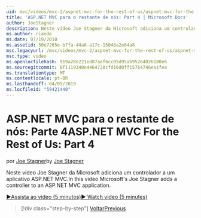 ```yaml
---
uid: mvc/videos/mvc-2/aspnet-mvc-for-the-rest-of-us/aspnet-mvc-for-the-rest-of-us-part-4
title: 'ASP.NET MVC para o restante de nós: Part 4 | Microsoft Docs'
author: JoeStagner
description: Neste vídeo Joe Stagner da Microsoft adiciona um controlador a um aplicativo ASP.NET MVC.
ms.author: riande
ms.date: 07/19/2010
ms.assetid: 50e7265e-b7fa-44a0-a17c-15048a2e84a8
msc.legacyurl: /mvc/videos/mvc-2/aspnet-mvc-for-the-rest-of-us/aspnet-mvc-for-the-rest-of-us-part-4
msc.type: video
ms.openlocfilehash: 919a28e221ed87aef6cc05d95ab95264026180e6
ms.sourcegitcommit: 0f1119340e4464720cfd16d0ff15764746ea1fea
ms.translationtype: MT
ms.contentlocale: pt-BR
ms.lasthandoff: 04/09/2019
ms.locfileid: "59421440"
---
```

# <a name="aspnet-mvc-for-the-rest-of-us-part-4"></a><span data-ttu-id="3755d-103">ASP.NET MVC para o restante de nós: Parte 4</span><span class="sxs-lookup"><span data-stu-id="3755d-103">ASP.NET MVC For the Rest of Us: Part 4</span></span>

<span data-ttu-id="3755d-104">por [Joe Stagner](https://github.com/JoeStagner)</span><span class="sxs-lookup"><span data-stu-id="3755d-104">by [Joe Stagner](https://github.com/JoeStagner)</span></span>

<span data-ttu-id="3755d-105">Neste vídeo Joe Stagner da Microsoft adiciona um controlador a um aplicativo ASP.NET MVC.</span><span class="sxs-lookup"><span data-stu-id="3755d-105">In this video Microsoft's Joe Stagner adds a controller to an ASP.NET MVC application.</span></span>

[<span data-ttu-id="3755d-106">&#9654;Assista ao vídeo (5 minutos)</span><span class="sxs-lookup"><span data-stu-id="3755d-106">&#9654; Watch video (5 minutes)</span></span>](https://channel9.msdn.com/Blogs/ASP-NET-Site-Videos/aspnet-mvc-for-the-rest-of-us-part-4)

> [!div class="step-by-step"]
> [<span data-ttu-id="3755d-107">Voltar</span><span class="sxs-lookup"><span data-stu-id="3755d-107">Previous</span></span>](aspnet-mvc-for-the-rest-of-us-part-3.md)
